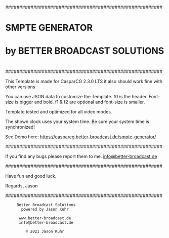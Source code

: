 ########################################################
#                                                      #
#                   SMPTE GENERATOR                    #
#            by BETTER BROADCAST SOLUTIONS             #
#                                                      #
########################################################

This Template is made for CasparCG 2.3.0 LTS
	it also should work fine with other versions

You can use JSON data to customize the Template.
	f0 is the header. Font-size is bigger and bold.
	f1 & f2 are optional and font-size is smaller.

Template tested and optimized for all video modes.

The shown clock uses your system time.
Be sure your system time is synchronized!

See Demo here: 
   https://casparcg.better-broadcast.de/smpte-generator/

########################################################

If you find any bugs please report them to me.
	info@better-broadcast.de

########################################################

Have fun and good luck.

Regards, Jason

########################################################

	     Better Broadcast Solutions
	       powered by Jason Kuhr

	      www.better-broadcast.de
	      info@better-broadcast.de

	         © 2021 Jason Kuhr
